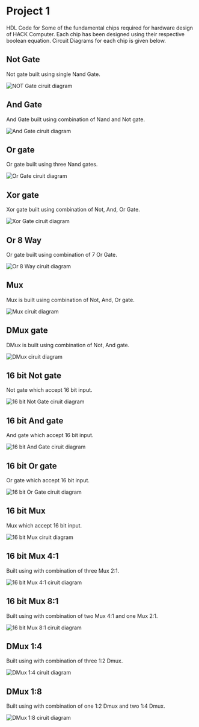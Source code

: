 # Project 1
HDL Code for Some of the fundamental chips required for hardware design of HACK Computer. Each chip has been designed using their respective boolean equation. Circuit Diagrams for each chip is given below.

## Not Gate
Not gate built using single Nand Gate.

![NOT Gate ciruit diagram](Circuit%20Diagrams/not.png)

## And Gate
And Gate built using combination of Nand and Not gate.

![And Gate ciruit diagram](Circuit%20Diagrams/and.png)

## Or gate
Or gate built using three Nand gates.

![Or Gate ciruit diagram](Circuit%20Diagrams/or.png)

## Xor gate
Xor gate built using combination of Not, And, Or Gate.

![Xor Gate ciruit diagram](Circuit%20Diagrams/xor.png)

## Or 8 Way
Or gate built using combination of 7 Or Gate.

![Or 8 Way  ciruit diagram](Circuit%20Diagrams/or8.png)

## Mux
Mux is built using combination of Not, And, Or gate.

![Mux ciruit diagram](Circuit%20Diagrams/mux.png)

## DMux gate
DMux is built using combination of Not, And gate.

![DMux ciruit diagram](Circuit%20Diagrams/dmux.png)

## 16 bit Not gate
Not gate which accept 16 bit input.

![16 bit Not Gate ciruit diagram](Circuit%20Diagrams/not16.png)

## 16 bit And gate
And gate which accept 16 bit input.

![16 bit And Gate ciruit diagram](Circuit%20Diagrams/and16.png)

## 16 bit Or gate
Or gate which accept 16 bit input.

![16 bit Or Gate ciruit diagram](Circuit%20Diagrams/or16.png)

## 16 bit Mux
Mux which accept 16 bit input.

![16 bit Mux ciruit diagram](Circuit%20Diagrams/16mux.png)

## 16 bit Mux 4:1 
Built using with combination of three Mux 2:1.

![16 bit Mux 4:1 ciruit diagram](Circuit%20Diagrams/mux4.png)

## 16 bit Mux 8:1 
Built using with combination of two Mux 4:1 and one Mux 2:1.

![16 bit Mux 8:1 ciruit diagram](Circuit%20Diagrams/mux8.png)

## DMux 1:4 
Built using with combination of three 1:2 Dmux.

![DMux 1:4 ciruit diagram](Circuit%20Diagrams/dmux4.png)

## DMux 1:8 
Built using with combination of one 1:2 Dmux and two 1:4 Dmux.

![DMux 1:8 ciruit diagram](Circuit%20Diagrams/dmux8.png)







